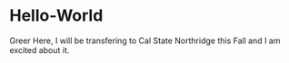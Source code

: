 # Hello-World

Greer Here, I will be transfering to Cal State Northridge this Fall and I am excited about it.

